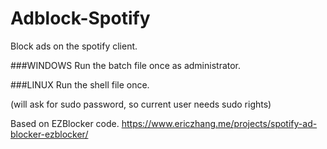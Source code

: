 # Adblock-Spotify
Block ads on the spotify client.

###WINDOWS
Run the batch file once as administrator.

###LINUX
Run the shell file once.

(will ask for sudo password, so current user needs sudo rights)


Based on EZBlocker code.
https://www.ericzhang.me/projects/spotify-ad-blocker-ezblocker/
